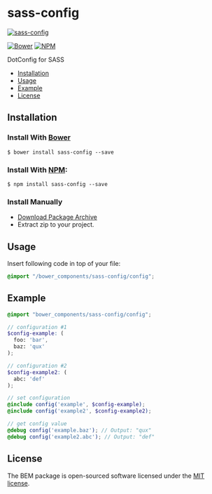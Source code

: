 # sass-config

[![sass-config](http://i.imgsafe.org/c0c6cf7.jpg)](https://github.com/zgabievi/sass-config)

[![Bower](https://img.shields.io/bower/v/zgabievi/sass-config.svg?style=flat-square)](http://bower.io/search/?q=sass-config)
[![NPM](https://img.shields.io/npm/v/sass-config.svg?style=flat-square)](https://www.npmjs.com/package/sass-config)

DotConfig for SASS

+ [Installation](#installation)
+ [Usage](#usage)
+ [Example](#example)
+ [License](#license)

## Installation
### Install With [Bower](http://bower.io/search/?q=sass-config)
```
$ bower install sass-config --save
```

### Install With [NPM](https://www.npmjs.com/package/sass-config):
```
$ npm install sass-config --save
```

### Install Manually
- [Download Package Archive](https://github.com/zgabievi/sass-config/archive/master.zip)
- Extract zip to your project.

## Usage
Insert following code in top of your file:

```scss
@import "/bower_components/sass-config/config";
```

## Example

```scss
@import "bower_components/sass-config/config";

// configuration #1
$config-example: (
  foo: 'bar',
  baz: 'qux'
);

// configuration #2
$config-example2: (
  abc: 'def'
);

// set configuration
@include config('example', $config-example);
@include config('example2', $config-example2);

// get config value
@debug config('example.baz'); // Output: "qux"
@debug config('example2.abc'); // Output: "def"
```

## License
The BEM package is open-sourced software licensed under the [MIT license](http://opensource.org/licenses/MIT).
